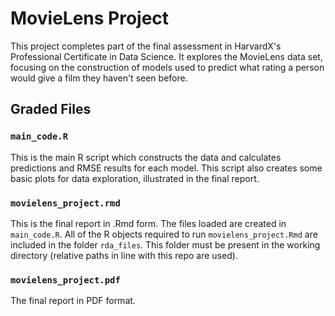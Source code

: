 # MovieLens Project

This project completes part of the final assessment in HarvardX's Professional Certificate in Data Science. It explores the MovieLens data set, focusing on the construction of models used to predict what rating a person would give a film they haven't seen before.


## Graded Files

### `main_code.R`
This is the main R script which constructs the data and calculates predictions and RMSE results for each model. This script also creates some basic plots for data exploration, illustrated in the final report. 

### `movielens_project.rmd`
This is the final report in .Rmd form. The files loaded are created in `main_code.R`. All of the R objects required to run `movielens_project.Rmd` are included in the folder `rda_files`.  This folder must be present in the working directory (relative paths in line with this repo are used).

### `movielens_project.pdf`
The final report in PDF format.

